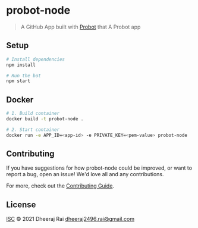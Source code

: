 # probot-node

> A GitHub App built with [Probot](https://github.com/probot/probot) that A Probot app

## Setup

```sh
# Install dependencies
npm install

# Run the bot
npm start
```

## Docker

```sh
# 1. Build container
docker build -t probot-node .

# 2. Start container
docker run -e APP_ID=<app-id> -e PRIVATE_KEY=<pem-value> probot-node
```

## Contributing

If you have suggestions for how probot-node could be improved, or want to report a bug, open an issue! We'd love all and any contributions.

For more, check out the [Contributing Guide](CONTRIBUTING.md).

## License

[ISC](LICENSE) © 2021 Dheeraj Rai <dheeraj2496.rai@gmail.com>
